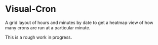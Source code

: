 Visual-Cron
===========

A grid layout of hours and minutes by date to get a heatmap view of how many crons are run at a particular minute.

This is a rough work in progress.
